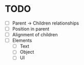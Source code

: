# TODO

- [ ] Parent -> Children relationships
- [ ] Position in parent
- [ ] Alignment of children
- [ ] Elements
  - [ ] Text
  - [ ] Object
  - [ ] UI
